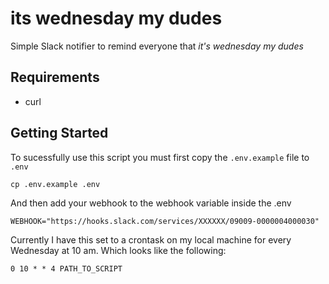 # its wednesday my dudes
Simple Slack notifier to remind everyone that *it's wednesday my dudes*

## Requirements
- curl

## Getting Started
To sucessfully use this script you must first copy the `.env.example` file to `.env` 
```
cp .env.example .env
```
And then add your webhook to the webhook variable inside the .env
```
WEBHOOK="https://hooks.slack.com/services/XXXXXX/09009-0000004000030"
```
Currently I have this set to a crontask on my local machine for every Wednesday at 10 am. Which looks like the following:
```
0 10 * * 4 PATH_TO_SCRIPT
```
